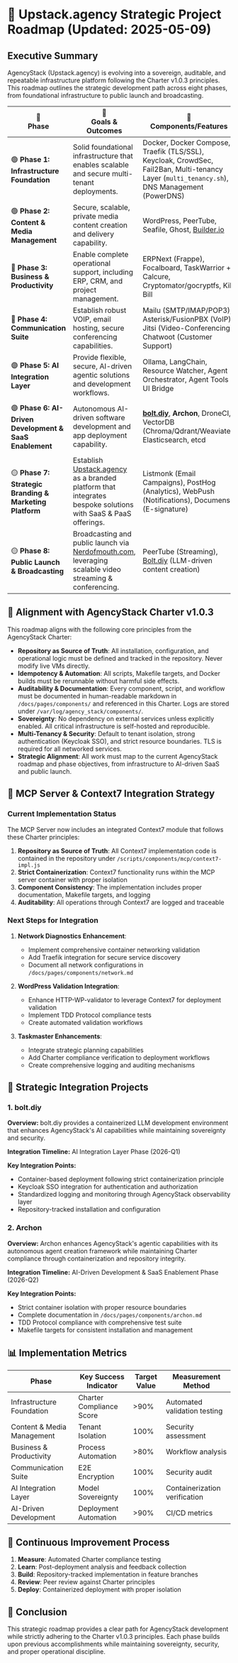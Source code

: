 # 🚀 Upstack.agency Strategic Project Roadmap (Updated: 2025-05-09)

## Executive Summary

AgencyStack (Upstack.agency) is evolving into a sovereign, auditable, and repeatable infrastructure platform following the Charter v1.0.3 principles. This roadmap outlines the strategic development path across eight phases, from foundational infrastructure to public launch and broadcasting.

| 📅<br>**Phase** | 🎯<br>**Goals & Outcomes** | 🔧<br>**Components/Features** | 🧩<br>**Integrations** | ⏱️<br>**Timeline** |
| ---| ---| ---| --- | --- |
| 🟢 **Phase 1: Infrastructure Foundation** | Solid foundational infrastructure that enables scalable and secure multi-tenant deployments. | Docker, Docker Compose, Traefik (TLS/SSL), Keycloak, CrowdSec, Fail2Ban, Multi-tenancy Layer (`multi_tenancy.sh`), DNS Management (PowerDNS) | DNS Protection, TLS everywhere, Multi-Tenancy | 2025-Q2 |
| 🟢 **Phase 2: Content & Media Management** | Secure, scalable, private media content creation and delivery capability. | WordPress, PeerTube, Seafile, Ghost, [Builder.io](http://Builder.io) | Multimedia, CMS, File Sharing | 2025-Q3 |
| 🔵 **Phase 3: Business & Productivity** | Enable complete operational support, including ERP, CRM, and project management. | ERPNext (Frappe), Focalboard, TaskWarrior + Calcure, Cryptomator/gocryptfs, Kill Bill | CRM, ERP, Productivity, Billing | 2025-Q4 |
| 🔵 **Phase 4: Communication Suite** | Establish robust VOIP, email hosting, secure conferencing capabilities. | Mailu (SMTP/IMAP/POP3), Asterisk/FusionPBX (VoIP), Jitsi (Video-Conferencing), Chatwoot (Customer Support) | Email Hosting, VOIP, Video Conferencing | 2026-Q1 |
| 🟣 **Phase 5: AI Integration Layer** | Provide flexible, secure, AI-driven agentic solutions and development workflows. | Ollama, LangChain, Resource Watcher, Agent Orchestrator, Agent Tools UI Bridge | LLM, AI Agents, Autonomous Workflows | 2026-Q2 |
| 🟣 **Phase 6: AI-Driven Development & SaaS Enablement** | Autonomous AI-driven software development and app deployment capability. | [**bolt.diy**](http://bolt.diy), **Archon**, DroneCI, VectorDB (Chroma/Qdrant/Weaviate), Elasticsearch, etcd | AI-driven DevOps, Agentic SaaS Creation, Autonomous Deployment | 2026-Q3 |
| 🟡 **Phase 7: Strategic Branding & Marketing Platform** | Establish [Upstack.agency](http://Upstack.agency) as a branded platform that integrates bespoke solutions with SaaS & PaaS offerings. | Listmonk (Email Campaigns), PostHog (Analytics), WebPush (Notifications), Documenso (E-signature) | Marketing, Analytics, Document Automation | 2026-Q4 |
| 🟡 **Phase 8: Public Launch & Broadcasting** | Broadcasting and public launch via [Nerdofmouth.com](http://Nerdofmouth.com), leveraging scalable video streaming & conferencing. | PeerTube (Streaming), [Bolt.diy](http://Bolt.diy) (LLM-driven content creation) | Broadcasting, Content Automation, Public Engagement | 2027-Q1 |


## 🔄 Alignment with AgencyStack Charter v1.0.3

This roadmap aligns with the following core principles from the AgencyStack Charter:

- **Repository as Source of Truth**: All installation, configuration, and operational logic must be defined and tracked in the repository. Never modify live VMs directly.
- **Idempotency & Automation**: All scripts, Makefile targets, and Docker builds must be rerunnable without harmful side effects.
- **Auditability & Documentation**: Every component, script, and workflow must be documented in human-readable markdown in `/docs/pages/components/` and referenced in this Charter. Logs are stored under `/var/log/agency_stack/components/`.
- **Sovereignty**: No dependency on external services unless explicitly enabled. All critical infrastructure is self-hosted and reproducible.
- **Multi-Tenancy & Security**: Default to tenant isolation, strong authentication (Keycloak SSO), and strict resource boundaries. TLS is required for all networked services.
- **Strategic Alignment**: All work must map to the current AgencyStack roadmap and phase objectives, from infrastructure to AI-driven SaaS and public launch.


## 🧠 MCP Server & Context7 Integration Strategy

### Current Implementation Status

The MCP Server now includes an integrated Context7 module that follows these Charter principles:

1. **Repository as Source of Truth**: All Context7 implementation code is contained in the repository under `/scripts/components/mcp/context7-impl.js`
2. **Strict Containerization**: Context7 functionality runs within the MCP server container with proper isolation
3. **Component Consistency**: The implementation includes proper documentation, Makefile targets, and logging
4. **Auditability**: All operations through Context7 are logged and traceable

### Next Steps for Integration

1. **Network Diagnostics Enhancement**:
   - Implement comprehensive container networking validation
   - Add Traefik integration for secure service discovery
   - Document all network configurations in `/docs/pages/components/network.md`

2. **WordPress Validation Integration**:
   - Enhance HTTP-WP-validator to leverage Context7 for deployment validation
   - Implement TDD Protocol compliance tests
   - Create automated validation workflows

3. **Taskmaster Enhancements**:
   - Integrate strategic planning capabilities
   - Add Charter compliance verification to deployment workflows
   - Create comprehensive logging and auditing mechanisms

## 🔗 Strategic Integration Projects

### 1. bolt.diy

**Overview:** bolt.diy provides a containerized LLM development environment that enhances AgencyStack's AI capabilities while maintaining sovereignty and security.

**Integration Timeline:** AI Integration Layer Phase (2026-Q1)

**Key Integration Points:**
- Container-based deployment following strict containerization principle
- Keycloak SSO integration for authentication and authorization
- Standardized logging and monitoring through AgencyStack observability layer
- Repository-tracked installation and configuration

### 2. Archon

**Overview:** Archon enhances AgencyStack's agentic capabilities with its autonomous agent creation framework while maintaining Charter compliance through containerization and repository integrity.

**Integration Timeline:** AI-Driven Development & SaaS Enablement Phase (2026-Q2)

**Key Integration Points:**
- Strict container isolation with proper resource boundaries
- Complete documentation in `/docs/pages/components/archon.md`
- TDD Protocol compliance with comprehensive test suite
- Makefile targets for consistent installation and management

## 📊 Implementation Metrics

| Phase | Key Success Indicator | Target Value | Measurement Method |
| --- | --- | --- | --- |
| Infrastructure Foundation | Charter Compliance Score | >90% | Automated validation testing |
| Content & Media Management | Tenant Isolation | 100% | Security assessment |
| Business & Productivity | Process Automation | >80% | Workflow analysis |
| Communication Suite | E2E Encryption | 100% | Security audit |
| AI Integration Layer | Model Sovereignty | 100% | Containerization verification |
| AI-Driven Development | Deployment Automation | >90% | CI/CD metrics |

## 🔄 Continuous Improvement Process

1. **Measure**: Automated Charter compliance testing
2. **Learn**: Post-deployment analysis and feedback collection
3. **Build**: Repository-tracked implementation in feature branches
4. **Review**: Peer review against Charter principles
5. **Deploy**: Containerized deployment with proper isolation

## 📝 Conclusion

This strategic roadmap provides a clear path for AgencyStack development while strictly adhering to the Charter v1.0.3 principles. Each phase builds upon previous accomplishments while maintaining sovereignty, security, and proper operational discipline.

